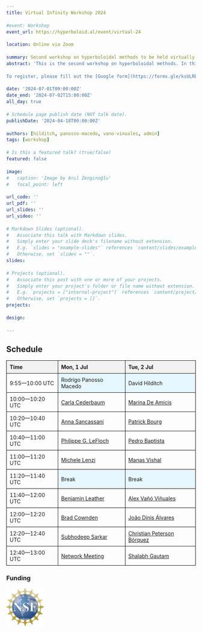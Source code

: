 ```yaml
---
title: Virtual Infinity Workshop 2024

#event: Workshop
event_url: https://hyperboloid.al/event/virtual-24

location: Online via Zoom

summary: Second workshop on hyperboloidal methods to be held virtually.
abstract: 'This is the second workshop on hyperboloidal methods. In this workshop, we will focus on forming new research ideas and collaborations among participants. Sharing of ideas will be facilitated by short, 20-minute talks on recent developments in hyperboloidal methods followed by unconference breakout rooms. The workshop will be held virtually.

To register, please fill out the [Google form](https://forms.gle/ksULRbBH6fW4VkNh9).'

date: '2024-07-01T09:00:00Z'
date_end: '2024-07-02T15:00:00Z'
all_day: true

# Schedule page publish date (NOT talk date).
publishDate: '2024-04-18T00:00:00Z'

authors: [hilditch, panosso-macedo, vano-vinuales, admin]
tags: [workshop]

# Is this a featured talk? (true/false)
featured: false

image:  
#   caption: 'Image by Anıl Zenginoğlu'
#   focal_point: left

url_code: ''
url_pdf: ''
url_slides: ''
url_video: ''

# Markdown Slides (optional).
#   Associate this talk with Markdown slides.
#   Simply enter your slide deck's filename without extension.
#   E.g. `slides = "example-slides"` references `content/slides/example-slides.md`.
#   Otherwise, set `slides = ""`.
slides:

# Projects (optional).
#   Associate this post with one or more of your projects.
#   Simply enter your project's folder or file name without extension.
#   E.g. `projects = ["internal-project"]` references `content/project/deep-learning/index.md`.
#   Otherwise, set `projects = []`.
projects:

design: 

---
```


## Schedule

  <style>
    table {
      width: 100%;
      border-collapse: collapse;
    }

    th, td {
      border: 1px solid black;
      padding: 8px;
      text-align: left;
    }

    th {
      background-color: #f2f2f2;
    }

    .break {
      background-color: #e6f7ff;
    }
  </style>

  <table>
    <tr>
      <th>Time</th>
      <th>Mon, 1 Jul</th>
      <th>Tue, 2 Jul</th>
    </tr>
    <tr>
      <td>9:55—10:00 UTC</td>
      <td class="break">Rodrigo Panosso Macedo</td>
      <td class="break">David Hilditch</td>
    </tr>
    <tr>
      <td>10:00—10:20 UTC</td>
      <td><a href=/virtual-24-talks#carla-cederbaum>Carla Cederbaum</a></td>
      <td><a href=/virtual-24-talks#marina-de-amicis>Marina De Amicis</a></td>
    </tr>
    <tr>
      <td>10:20—10:40 UTC</td>
      <td><a href="/virtual-24-talks#anna-sancassani">Anna Sancassani</a></td>
      <td><a href=/virtual-24-talks#patrick-bourg>Patrick Bourg</a></td>
    </tr>
    <tr>
      <td>10:40—11:00 UTC</td>
      <td><a href="/virtual-24-talks#philippe-g-lefloch">Philippe G. LeFloch</a></td>
      <td><a href=/virtual-24-talks#pedro-baptista>Pedro Baptista</a></td>
    </tr>
    <tr>
      <td>11:00—11:20 UTC</td>
      <td><a href=/virtual-24-talks#michele-lenzi>Michele Lenzi</a></td>
      <td><a href=/virtual-24-talks#manas-vishal>Manas Vishal</a></td>
    </tr>
    <tr>
      <td>11:20—11:40 UTC</td>
      <td class="break">Break</td>
      <td class="break">Break</td>
    </tr>
    <tr>
      <td>11:40—12:00 UTC</td>
      <td><a href=/virtual-24-talks#benjamin-leather>Benjamin Leather</a></td>
      <td><a href=/virtual-24-talks#alex-vañó-viñuales>Alex Vañó Viñuales</a></td>
    </tr>
    <tr>
      <td>12:00—12:20 UTC</td>
      <td><a href=/virtual-24-talks#brad-cownden>Brad Cownden</a></td>
      <td><a href=/virtual-24-talks#joão-dinis-álvares>João Dinis Álvares</a></td>
    </tr>
    <tr>
      <td>12:20—12:40 UTC</td>
      <td><a href=/virtual-24-talks#subhodeep-sarkar>Subhodeep Sarkar</a></td>
      <td><a href=/virtual-24-talks#christian-peterson-bórquez>Christian Peterson Bórquez</a></td>
    </tr>
    <tr>
      <td>12:40—13:00 UTC</td>
      <td><a href=/virtual-24-talks#network-meeting>Network Meeting</a></td>
      <td><a href=/virtual-24-talks#shalabh-gautam>Shalabh Gautam</a></td>
    </tr>
  </table>

### Funding

<section class="logo-list">
    <div class="container">
        <div class="row">
            <div class="col-lg-4 col-sm-12">
                <img src="/uploads/Copenhagen-23-Logos/nsf_logo.jpg" style="width:auto;height:100px;" alt="NSF Logo">
            </div>
        </div>
    </div>
</section>
